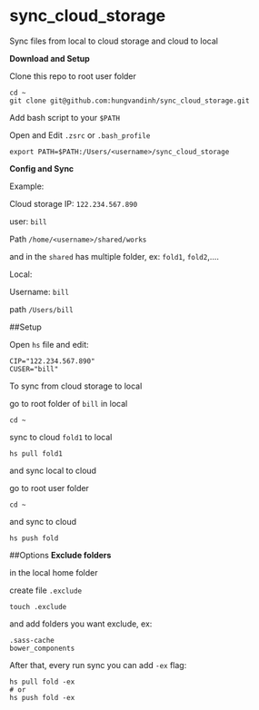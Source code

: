 # sync_cloud_storage
Sync files from local to cloud storage and cloud to local

**Download and Setup**


Clone this repo to root user folder

```
cd ~
git clone git@github.com:hungvandinh/sync_cloud_storage.git

```
Add bash script to your `$PATH`

Open and Edit `.zsrc` or `.bash_profile`
```
export PATH=$PATH:/Users/<username>/sync_cloud_storage
```

**Config and Sync**

Example:

Cloud storage
IP: `122.234.567.890`

user: `bill`

Path `/home/<username>/shared/works`

and in the `shared` has multiple folder, ex: `fold1`, `fold2`,....

Local:

Username: `bill`

path `/Users/bill`

##Setup

Open `hs` file and edit:

```
CIP="122.234.567.890"
CUSER="bill"
```


To sync from cloud storage to local

go to root folder of `bill` in local

```
cd ~
```

sync to cloud `fold1` to local

```
hs pull fold1
```

and sync local to cloud

go to root user folder

```
cd ~
```
and sync to cloud
```
hs push fold

```
##Options
**Exclude folders**

in the local home folder

create file `.exclude`

```
touch .exclude
```
and add folders you want exclude, ex:

```
.sass-cache
bower_components
```
After that, every run sync you can add `-ex` flag:

```
hs pull fold -ex
# or
hs push fold -ex
```


